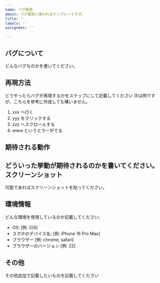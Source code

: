 ```yaml
---
name: バグ報告
about: バグ報告に使われるテンプレートです。
title: ''
labels: ''
assignees: ''

---
```


バグについて
---------------
どんなバグなのかを書いてください。

再現方法
----------
どうやったらバグが再現するかをステップにして記載してください
次は例ですが、こちらを参考に作成しても構いません。
1. xxx へ行く
2. yyy をクリックする
3. zzz へスクロールする
4. www というエラーがでる

期待される動作
-----------------
どういった挙動が期待されるのかを書いてください。
スクリーンショット
----------------------
可能であればスクリーンショットを貼ってください。

環境情報
----------
どんな環境を使用しているのか記載してください;
 - OS: [例: iOS]
 - スマホのデバイス名: [例: iPhone 16 Pro Max]
 - ブラウザー [例: chrome, safari]
 - ブラウザーのバージョン [例: 22]

その他
--------
その他追加で記載したいものを記載してください
